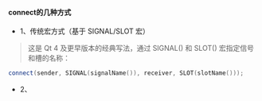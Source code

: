 


#### connect的几种方式
* 1、传统宏方式（基于 SIGNAL/SLOT 宏）
> 这是 Qt 4 及更早版本的经典写法，通过 SIGNAL() 和 SLOT() 宏指定信号和槽的名称：
```cpp
connect(sender, SIGNAL(signalName()), receiver, SLOT(slotName()));
```

* 2、

